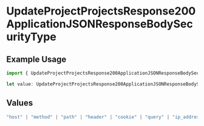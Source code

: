 # UpdateProjectProjectsResponse200ApplicationJSONResponseBodySecurityType

## Example Usage

```typescript
import { UpdateProjectProjectsResponse200ApplicationJSONResponseBodySecurityType } from "@vercel/sdk/models/operations";

let value: UpdateProjectProjectsResponse200ApplicationJSONResponseBodySecurityType = "protocol";
```

## Values

```typescript
"host" | "method" | "path" | "header" | "cookie" | "query" | "ip_address" | "protocol" | "scheme" | "environment" | "region"
```